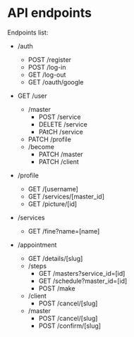 # API endpoints

Endpoints list:

- /auth
  - POST /register
  - POST /log-in
  - GET /log-out
  - GET /oauth/google

- GET /user
  - /master
    - POST /service
    - DELETE /service
    - PAtCH /service
  - PATCH /profile
  - /become
    - PATCH /master
    - PATCH /client

- /profile
  - GET /[username]
  - GET /services/[master_id]
  - GET /picture/[id]

- /services
  - GET /fine?name=[name]

- /appointment
  - GET /details/[slug]
  - /steps
    - GET /masters?service_id=[id]
    - GET /schedule?master_id=[id]
    - POST /make
  - /client
    - POST /cancel/[slug]
  - /master
    - POST /cancel/[slug]
    - POST /confirm/[slug]
